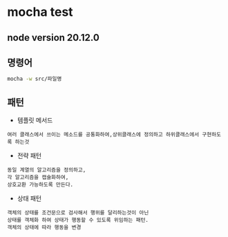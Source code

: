 # mocha test

## node version 20.12.0

## 명령어

```bash
mocha -w src/파일명
```

## 패턴

- 템플릿 메서드

```
여러 클래스에서 쓰이는 메소드를 공통화하여,상위클래스에 정의하고 하위클래스에서 구현하도록 하는것
```

- 전략 패턴

```
동일 계열의 알고리즘을 정의하고,
각 알고리즘을 캡슐화하여,
상호교환 가능하도록 만든다.
```

- 상태 패턴

```
객체의 상태를 조건문으로 검사해서 행위를 달리하는것이 아닌
상태를 객체화 하여 상태가 행동할 수 있도록 위임하는 패턴.
객체의 상태에 따라 행동을 변경
```
